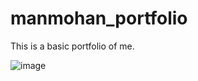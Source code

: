 # manmohan_portfolio

This is a basic portfolio of me. 

![image](https://github.com/user-attachments/assets/72227910-80f4-4cd1-93ec-b92338d4f45d)
